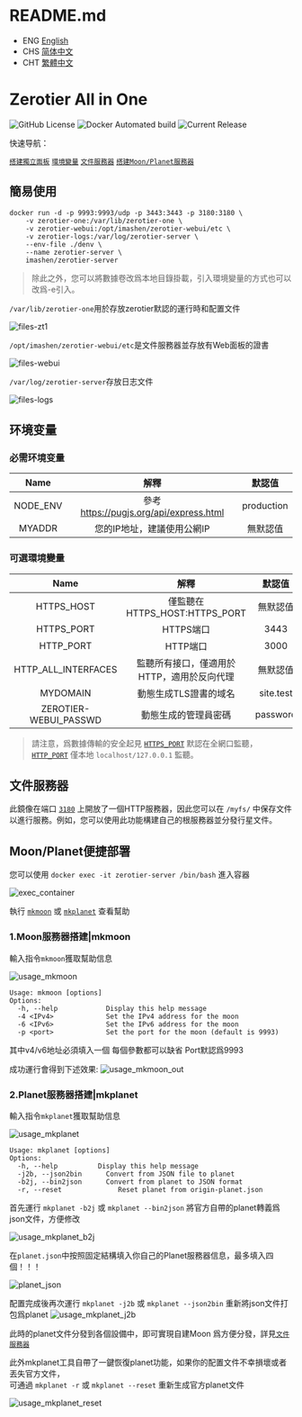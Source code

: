 # README.md
- ENG [English](doc/README_ENG.md)
- CHS [简体中文](doc/README_CHS.md)
- CHT [繁體中文](doc/README_CHT.md)


# Zerotier All in One

![GitHub License](https://img.shields.io/github/license/imashen/zerotier-server)
![Docker Automated build](https://img.shields.io/docker/automated/imashen/zerotier-server)
![Current Release](https://img.shields.io/github/v/release/imashen/zerotier-server.svg)

快速导航：

[`搭建獨立面板`](#usage "Go to definition")
[`環境變量`](#env "Go to definition")
[`文件服務器`](#fileserver "Go to definition")
[`搭建Moon/Planet服務器`](#mkmoon "Go to definition")

## <a id="usage">簡易使用</a>

```
docker run -d -p 9993:9993/udp -p 3443:3443 -p 3180:3180 \
    -v zerotier-one:/var/lib/zerotier-one \
    -v zerotier-webui:/opt/imashen/zerotier-webui/etc \
    -v zerotier-logs:/var/log/zerotier-server \
    --env-file ./denv \
    --name zerotier-server \
    imashen/zerotier-server
```
> 除此之外，您可以將數據卷改爲本地目錄掛載，引入環境變量的方式也可以改爲-e引入。

`/var/lib/zerotier-one`用於存放zerotier默認的運行時和配置文件

![files-zt1](/doc/bash/files-zt1.png)

`/opt/imashen/zerotier-webui/etc`是文件服務器並存放有Web面板的證書

![files-webui](/doc/bash/files-webui.png)

`/var/log/zerotier-server`存放日志文件

![files-logs](/doc/bash/files-logs.png)

## <a id="env">环境变量</a>

### 必需环境变量

| Name | 解釋 | 默認值 |
|:--------:|:--------:|:--------:|
| NODE_ENV | 參考 https://pugjs.org/api/express.html | production |
| MYADDR | 您的IP地址，建議使用公網IP | 無默認值 |

### 可選環境變量

| Name | 解釋 | 默認值 |
|:--------:|:--------:|:--------:|
| HTTPS_HOST | 僅監聽在 HTTPS_HOST:HTTPS_PORT | 無默認值 |
| <a id="https_port">HTTPS_PORT</a> | HTTPS端口 | 3443 |
| <a id="http_port">HTTP_PORT</a> | HTTP端口 | 3000 |
| HTTP_ALL_INTERFACES | 監聽所有接口，僅適用於HTTP，適用於反向代理 | 無默認值 |
| MYDOMAIN | 動態生成TLS證書的域名 | site.test |
| ZEROTIER-WEBUI_PASSWD | 動態生成的管理員密碼 | password |

> 請注意，爲數據傳輸的安全起見 [`HTTPS_PORT`](#https_port "Go to definition") 默認在全網口監聽，[`HTTP_PORT`](#http_port "Go to definition") 僅本地 `localhost/127.0.0.1` 監聽。

## <a id="fileserver">文件服務器</a>

此鏡像在端口 [`3180`](#usage "Go to definition") 上開放了一個HTTP服務器，因此您可以在 `/myfs/` 中保存文件以進行服務。例如，您可以使用此功能構建自己的根服務器並分發行星文件。


## Moon/Planet便捷部署

您可以使用 `docker exec -it zerotier-server /bin/bash` 進入容器

![exec_container](/doc/bash/exec_container.png)

執行 [`mkmoon`](#mkmoon "Go to definition") 或 [`mkplanet`](#mkplanet "Go to definition") 查看幫助


### <a id="mkmoon">1.Moon服務器搭建|mkmoon</a>
輸入指令`mkmoon`獲取幫助信息

![usage_mkmoon](/doc/bash/usage_mkmoon.png)

```
Usage: mkmoon [options]
Options:
  -h, --help            Display this help message
  -4 <IPv4>             Set the IPv4 address for the moon
  -6 <IPv6>             Set the IPv6 address for the moon
  -p <port>             Set the port for the moon (default is 9993)
```

其中v4/v6地址必須填入一個 每個參數都可以缺省 Port默認爲9993

成功運行會得到下述效果:
![usage_mkmoon_out](/doc/bash/usage_mkmoon_out.png)

### <a id="mkplanet">2.Planet服務器搭建|mkplanet</a>
輸入指令`mkplanet`獲取幫助信息

![usage_mkplanet](/doc/bash/usage_mkplanet.png)

```
Usage: mkplanet [options]
Options:
  -h, --help          Display this help message
  -j2b, --json2bin      Convert from JSON file to planet
  -b2j, --bin2json      Convert from planet to JSON format
  -r, --reset              Reset planet from origin-planet.json
```

首先運行 `mkplanet -b2j` 或 `mkplanet --bin2json` 將官方自帶的planet轉義爲json文件，方便修改

![usage_mkplanet_b2j](/doc/bash/usage_mkplanet_b2j.png)

在`planet.json`中按照固定結構填入你自己的Planet服務器信息，最多填入四個！！！

![planet_json](/doc/bash/planet_json.png)

配置完成後再次運行 `mkplanet -j2b` 或 `mkplanet --json2bin` 重新將json文件打包爲planet
![usage_mkplanet_j2b](/doc/bash/usage_mkplanet_j2b.png)

此時的planet文件分發到各個設備中，即可實現自建Moon
爲方便分發，詳見[`文件服務器`](#fileserver "Go to definition")

此外mkplanet工具自帶了一鍵恢復planet功能，如果你的配置文件不幸損壞或者丟失官方文件，</br>可通過 `mkplanet -r` 或 `mkplanet --reset` 重新生成官方planet文件

![usage_mkplanet_reset](/doc/bash/usage_mkplanet_reset.png)